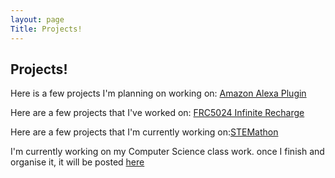 ```yaml
---
layout: page
Title: Projects!
---
```

## Projects! 


Here is a few projects I'm planning on working on:
[Amazon Alexa Plugin](https://github.com/catarinaburghi/Cat-plugin-for-Alexa)

Here are a few projects that I've worked on:
[FRC5024 Infinite Recharge](https://github.com/frc5024/InfiniteRecharge)

Here are a few projects that I'm currently working on:[STEMathon](https://github.com/catarinaburghi/STEMathon)

I'm currently working on my Computer Science class work. once I finish and organise it, it will be posted [here](https://github.com/catarinaburghi/ICS3U)


